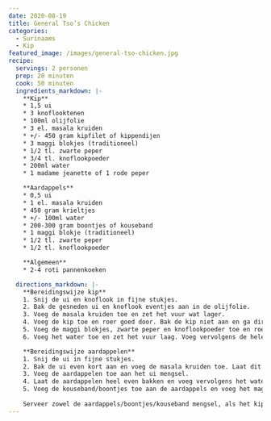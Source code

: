 ```yaml
---
date: 2020-08-19
title: General Tso’s Chicken
categories:
  - Surinaams
  - Kip
featured_image: /images/general-tso-chicken.jpg
recipe:
  servings: 2 personen
  prep: 20 minuten
  cook: 50 minuten
  ingredients_markdown: |-
    **Kip**
    * 1,5 ui
    * 3 knoflooktenen
    * 100ml olijfolie
    * 3 el. masala kruiden
    * +/- 450 gram kipfilet of kippendijen
    * 3 maggi blokjes (traditioneel)
    * 1/2 tl. zwarte peper
    * 3/4 tl. knoflookpoeder
    * 200ml water
    * 1 madame jeanette of 1 rode peper

    **Aardappels**
    * 0,5 ui
    * 1 el. masala kruiden
    * 450 gram krieltjes
    * +/- 100ml water
    * 200-300 gram boontjes of kouseband
    * 1 maggi blokje (traditioneel)
    * 1/2 tl. zwarte peper
    * 1/2 tl. knoflookpoeder

    **Algemeen**
    * 2-4 roti pannenkoeken

  directions_markdown: |-
    **Bereidingswijze kip**
    1. Snij de ui en knoflook in fijne stukjes.
    2. Bak de gesneden ui en knoflook eventjes aan in de olijfolie.
    3. Voeg de masala kruiden toe en zet het vuur wat lager.
    4. Voeg de kip toe en roer goed door. Bak de kip niet aan en ga direct door met de volgende stappen!
    5. Voeg de maggi blokjes, zwarte peper en knoflookpoeder toe en roer goed door.
    6. Voeg het water toe en zet het vuur laag. Voeg vervolgens de hele peper toe en doe de deksel op de pan. Het water wat je toevoegt is de hoeveelheid jus.

    **Bereidingswijze aardappelen**
    1. Snij de ui in fijne stukjes.
    2. Bak de ui even kort aan en voeg de masala kruiden toe. Laat dit eventjes in trekken (20-30 seconden).
    3. Voeg de aardappelen toe aan het ui mengsel.
    4. Laat de aardappelen heel even bakken en voeg vervolgens het water toe. Doe de deksel op de pan en laat dit gedurende +/- 10 minuten gaar stomen (afhankelijk van de aardappel).
    5. Voeg de kouseband/boontjes toe aan de aardappels en voeg het maggi blokje, de zwarte peper en de knoflookpoeder toe. Laat dit gedurende 10-20 minuten gaar stomen. 
    
    Serveer zowel de aardappels/boontjes/kouseband mengsel, als het kipmengsel met een beetje jus op een rotipannenkoek. Enjoy!
---
```

